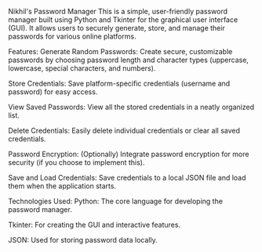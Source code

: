 Nikhil's Password Manager
This is a simple, user-friendly password manager built using Python and Tkinter for the graphical user interface (GUI). It allows users to securely generate, store, and manage their passwords for various online platforms.

Features:
Generate Random Passwords: Create secure, customizable passwords by choosing password length and character types (uppercase, lowercase, special characters, and numbers).

Store Credentials: Save platform-specific credentials (username and password) for easy access.

View Saved Passwords: View all the stored credentials in a neatly organized list.

Delete Credentials: Easily delete individual credentials or clear all saved credentials.

Password Encryption: (Optionally) Integrate password encryption for more security (if you choose to implement this).

Save and Load Credentials: Save credentials to a local JSON file and load them when the application starts.

Technologies Used:
Python: The core language for developing the password manager.

Tkinter: For creating the GUI and interactive features.

JSON: Used for storing password data locally.
